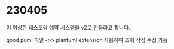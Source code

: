 # 230405 

이 이상한 레스토랑 예약 시스템을 v2로 만들라고 합니다. 

good.puml 파일 ->> plantuml extension 사용하여 조회 작성 수정 가능 
